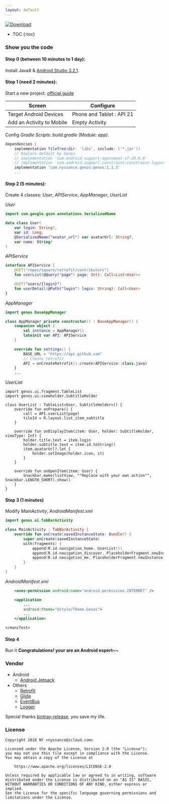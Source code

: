 ```yaml
---
layout: default
---
```

[ ![Download](https://api.bintray.com/packages/nyssance/maven/genos/images/download.svg) ](https://bintray.com/nyssance/maven/genos/_latestVersion)

* TOC
{:toc}

### Show you the code
#### __Step 0 (between 10 minutes to 1 day):__

Install Java8 & [Android Studio 3.2.1](https://developer.android.com/studio/).

#### __Step 1 (need 2 minutes):__

Start a new project. [official guide][10]

Screen | Configure
------ | ---------
Target Android Devices | Phone and Tablet : API 21
Add an Activity to Mobile | Empty Activity

Config _Gradle Scripts: build.gradle (Module: app)_.
```gradle
dependencies {
    implementation fileTree(dir: 'libs', include: ['*.jar'])
    // Replace default by Genos
    // implementation 'com.android.support:appcompat-v7:28.0.0'
    // implementation 'com.android.support.constraint:constraint-layout:1.1.3'
    implementation 'com.nyssance.genos:genos:1.1.3'
    ...
```

#### __Step 2 (5 minutes):__

Create 4 classes: _User_, _APIService_, _AppManager_, _UserList_

_User_

```kotlin
import com.google.gson.annotations.SerializedName

data class User(
    var login: String?,
    var id: Long,
    @SerializedName("avatar_url") var avatarUrl: String?,
    var name: String?
)
```

_APIService_
```kotlin
interface APIService {
    @GET("repos/square/retrofit/contributors")
    fun userList(@Query("page") page: Int): Call<List<User>>

    @GET("users/{login}")
    fun userDetail(@Path("login") login: String): Call<User>
}
```

_AppManager_
```kotlin
import genos.BaseAppManager

class AppManager private constructor() : BaseAppManager() {
    companion object {
        val instance = AppManager()
        lateinit var API: APIService
    }

    override fun settings() {
        BASE_URL = "https://api.github.com"
        // Create retrofit
        API = onCreateRetrofit().create(APIService::class.java)
    }
    ...

```

_UserList_
```
import genos.ui.fragment.TableList
import genos.ui.viewholder.SubtitleHolder

class UserList : TableList<User, SubtitleHolder>() {
    override fun onPrepare() {
        call = API.userList(page)
        tileId = R.layout.list_item_subtitle
    }

    override fun onDisplayItem(item: User, holder: SubtitleHolder, viewType: Int) {
        holder.title.text = item.login
        holder.subtitle.text = item.id.toString()
        item.avatarUrl?.let {
            holder.setImage(holder.icon, it)
        }
    }

    override fun onOpenItem(item: User) {
        Snackbar.make(listView, ""Replace with your own action"", Snackbar.LENGTH_SHORT).show()
    }
}
```

#### __Step 3 (1 minutes)__

Modify _MainActivity_, _AndroidManifest.xml_
```kotlin
import genos.ui.TabBarActivity

class MainActivity : TabBarActivity {
    override fun onCreate(savedInstanceState: Bundle?) {
        super.onCreate(savedInstanceState)
        with(fragments) {
            append(R.id.navigation_home, UserList())
            append(R.id.navigation_discover, PlaceholderFragment.newInstance(2))
            append(R.id.navigation_me, PlaceholderFragment.newInstance(3))
        }
    }
}
```

_AndroidManifest.xml_
```xml
    <uses-permission android:name="android.permission.INTERNET" />

    <application
        ...
        android:theme="@style/Theme.Genos">
        ...
    </application>

</manifest>
```

#### __Step 4__

Run it
__Congratulations! your are an Android expert~~__

### Vendor
- Android
  - [Android Jetpack](https://developer.android.com/jetpack/)
- Others
  - [Retrofit](https://square.github.io/retrofit/)
  - [Glide](https://github.com/bumptech/glide)
  - [EventBus](https://github.com/greenrobot/EventBus)
  - [Logger](https://github.com/orhanobut/logger)

Special thanks [bintray-release](https://github.com/novoda/bintray-release), you save my life.

### License

    Copyright 2018 NY <nyssance@icloud.com>

    Licensed under the Apache License, Version 2.0 (the "License");
    you may not use this file except in compliance with the License.
    You may obtain a copy of the License at

        https://www.apache.org/licenses/LICENSE-2.0

    Unless required by applicable law or agreed to in writing, software
    distributed under the License is distributed on an "AS IS" BASIS,
    WITHOUT WARRANTIES OR CONDITIONS OF ANY KIND, either express or implied.
    See the License for the specific language governing permissions and
    limitations under the License.

[2]: https://search.maven.org/remote_content?g=com.nyssance.genos&a=genos&v=LATEST
[10]: https://developer.android.com/studio/projects/create-project.html

